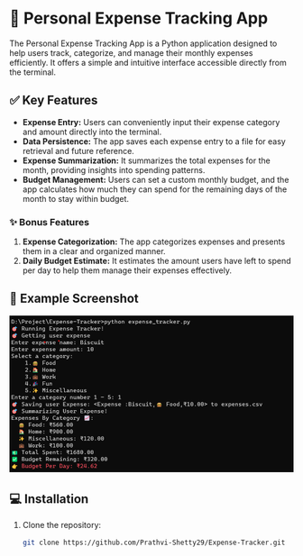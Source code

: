 #  💸 Personal Expense Tracking App 

The Personal Expense Tracking App is a Python application designed to help users track, categorize, and manage their monthly expenses efficiently. It offers a simple and intuitive interface accessible directly from the terminal.

## ✅ Key Features

- **Expense Entry:** Users can conveniently input their expense category and amount directly into the terminal.
- **Data Persistence:** The app saves each expense entry to a file for easy retrieval and future reference.
- **Expense Summarization:** It summarizes the total expenses for the month, providing insights into spending patterns.
- **Budget Management:** Users can set a custom monthly budget, and the app calculates how much they can spend for the remaining days of the month to stay within budget.
  
### ✨ Bonus Features

1. **Expense Categorization:** The app categorizes expenses and presents them in a clear and organized manner.
2. **Daily Budget Estimate:** It estimates the amount users have left to spend per day to help them manage their expenses effectively.

##  📸 Example Screenshot

![Expense Tracker App](demo_image.png)
##  💻 Installation

1. Clone the repository:

   ```bash
   git clone https://github.com/Prathvi-Shetty29/Expense-Tracker.git
